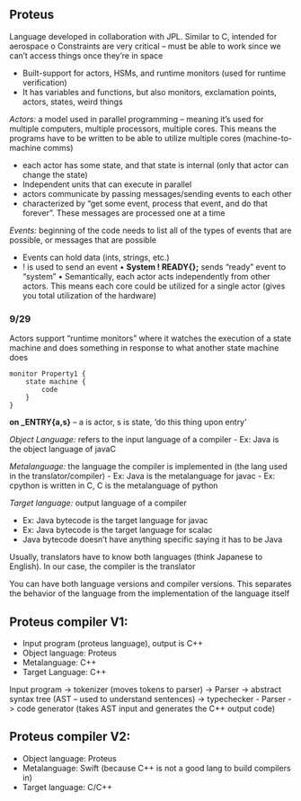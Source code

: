 ## Proteus
Language developed in collaboration with JPL. Similar to C, intended for aerospace 
o	Constraints are very critical – must be able to work since we can’t access things once they’re in space
-	Built-support for actors, HSMs, and runtime monitors (used for runtime verification)
-	It has variables and functions, but also monitors, exclamation points, actors, states, weird things

*Actors:* a model used in parallel programming – meaning it’s used for multiple computers, multiple processors, multiple cores. This means the programs have to be written to be able to utilize multiple cores (machine-to-machine comms)
- each actor has some state, and that state is internal (only that actor can change the state)
- Independent units that can execute in parallel
- actors communicate by passing messages/sending events to each other
- characterized by “get some event, process that event, and do that forever”. These messages are processed one at a time

*Events:* beginning of the code needs to list all of the types of events that are possible, or messages that are possible
- Events can hold data (ints, strings, etc.)
- ! is used to send an event 
•	**System ! READY{};** sends “ready” event to “system”
•	Semantically, each actor acts independently from other actors. This means each core could be utilized for a single actor (gives you total utilization of the hardware)

### 9/29

Actors support “runtime monitors” where it watches the execution of a state machine and does something in response to what another state machine does

	monitor Property1 {
		state machine {
			code
		}
    }

**on _ENTRY{a,s}** – a is actor, s is state, ‘do this thing upon entry’

*Object Language:* refers to the input language of a compiler
    - Ex: Java is the object language of javaC 

*Metalanguage:* the language the compiler is implemented in (the lang used in the translator/compiler)
	- Ex: Java is the metalanguage for javac
	- Ex: cpython is written in C, C is the metalanguage of python 

*Target language:* output language of a compiler
-	Ex: Java bytecode is the target language for javac
-   Ex: Java bytecode is the target language for scalac
-   Java bytecode doesn’t have anything specific saying it has to be Java

Usually, translators have to know both languages (think Japanese to English). In our case, the compiler is the translator 

You can have both language versions and compiler versions. This separates the behavior of the language from the implementation of the language itself


## Proteus compiler V1:
-	Input program (proteus language), output is C++
-	Object language: Proteus
-   Metalanguage: C++ 
-   Target Language: C++ 

Input program -> tokenizer (moves tokens to parser) -> 
Parser -> abstract syntax tree (AST – used to understand sentences) -> typechecker 
	- Parser -> code generator (takes AST input and generates the C++ output code)

## Proteus compiler V2:
-   Object language: Proteus
-   Metalanguage: Swift (because C++ is not a good lang to build compilers in)
-   Target language: C/C++

